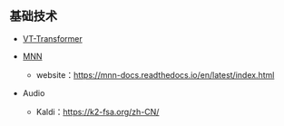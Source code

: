 ## 基础技术
- [VT-Transformer](https://github.com/viitrix/vt-transformer)
- [MNN](https://github.com/alibaba/MNN)
    * website：https://mnn-docs.readthedocs.io/en/latest/index.html

- Audio
    * Kaldi：https://k2-fsa.org/zh-CN/